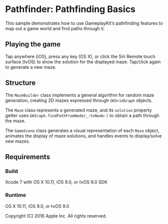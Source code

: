 # Pathfinder: Pathfinding Basics

This sample demonstrates how to use GameplayKit’s pathfinding features to map out a game world and find paths through it. 

## Playing the game

Tap anywhere (iOS), press any key (OS X), or click the Siri Remote touch surface (tvOS) to show the solution for the displayed maze. Tap/click again to generate a new maze.

## Structure

The `MazeBuilder` class implements a general algorithm for random maze generation, creating 2D mazes expressed through `GKGridGraph` objects. 

The `Maze` class represents a generated maze, and its `solution` property getter uses `GKGraph.findPathFromNode(_:toNode:)` to obtain a path through the maze.

The `GameScene` class generates a visual representation of each `Maze` object, animates the display of maze solutions, and handles events to display/solve new mazes.

## Requirements

### Build

Xcode 7 with OS X 10.11, iOS 9.0, or tvOS 9.0 SDK

### Runtime

OS X 10.11, iOS 9.0, or tvOS 9.0

Copyright (C) 2016 Apple Inc. All rights reserved.
